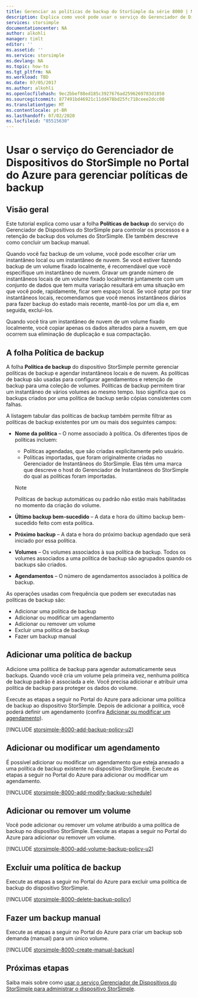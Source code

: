 ```yaml
---
title: Gerenciar as políticas de backup do StorSimple da série 8000 | Microsoft Docs
description: Explica como você pode usar o serviço do Gerenciador de Dispositivos do StorSimple para criar e gerenciar backups manuais, agendas de backup e retenção de backup em um dispositivo StorSimple da série 8000.
services: storsimple
documentationcenter: NA
author: alkohli
manager: timlt
editor: ''
ms.assetid: ''
ms.service: storsimple
ms.devlang: NA
ms.topic: how-to
ms.tgt_pltfrm: NA
ms.workload: TBD
ms.date: 07/05/2017
ms.author: alkohli
ms.openlocfilehash: 9ec2bbef88ed185c3927676ad2596269783d1850
ms.sourcegitcommit: 877491bd46921c11dd478bd25fc718ceee2dcc08
ms.translationtype: MT
ms.contentlocale: pt-BR
ms.lasthandoff: 07/02/2020
ms.locfileid: "85515630"
---
```

# <a name="use-the-storsimple-device-manager-service-in-azure-portal-to-manage-backup-policies"></a>Usar o serviço do Gerenciador de Dispositivos do StorSimple no Portal do Azure para gerenciar políticas de backup


## <a name="overview"></a>Visão geral

Este tutorial explica como usar a folha **Políticas de backup** do serviço do Gerenciador de Dispositivos do StorSimple para controlar os processos e a retenção de backup dos volumes do StorSimple. Ele também descreve como concluir um backup manual.

Quando você faz backup de um volume, você pode escolher criar um instantâneo local ou um instantâneo de nuvem. Se você estiver fazendo backup de um volume fixado localmente, é recomendável que você especifique um instantâneo de nuvem. Gravar um grande número de instantâneos locais de um volume fixado localmente juntamente com um conjunto de dados que tem muita variação resultará em uma situação em que você pode, rapidamente, ficar sem espaço local. Se você optar por tirar instantâneos locais, recomendamos que você menos instantâneos diários para fazer backup do estado mais recente, mantê-los por um dia e, em seguida, excluí-los.

Quando você tira um instantâneo de nuvem de um volume fixado localmente, você copiar apenas os dados alterados para a nuvem, em que ocorrem sua eliminação de duplicação e sua compactação.

## <a name="the-backup-policy-blade"></a>A folha Política de backup

A folha **Política de backup** do dispositivo StorSimple permite gerenciar políticas de backup e agendar instantâneos locais e de nuvem. As políticas de backup são usadas para configurar agendamentos e retenção de backup para uma coleção de volumes. Políticas de backup permitem tirar um instantâneo de vários volumes ao mesmo tempo. Isso significa que os backups criados por uma política de backup serão cópias consistentes com falhas.

A listagem tabular das políticas de backup também permite filtrar as políticas de backup existentes por um ou mais dos seguintes campos:

* **Nome da política** – O nome associado à política. Os diferentes tipos de políticas incluem:

  * Políticas agendadas, que são criadas explicitamente pelo usuário.
  * Políticas importadas, que foram originalmente criadas no Gerenciador de Instantâneos do StorSimple. Elas têm uma marca que descreve o host do Gerenciador de Instantâneos do StorSimple do qual as políticas foram importadas.

  > [!NOTE]
  > Políticas de backup automáticas ou padrão não estão mais habilitadas no momento da criação do volume.

* **Último backup bem-sucedido** – A data e hora do último backup bem-sucedido feito com esta política.

* **Próximo backup** – A data e hora do próximo backup agendado que será iniciado por essa política.

* **Volumes** – Os volumes associados à sua política de backup. Todos os volumes associados a uma política de backup são agrupados quando os backups são criados.

* **Agendamentos** – O número de agendamentos associados à política de backup.

As operações usadas com frequência que podem ser executadas nas políticas de backup são:

* Adicionar uma política de backup
* Adicionar ou modificar um agendamento
* Adicionar ou remover um volume
* Excluir uma política de backup
* Fazer um backup manual

## <a name="add-a-backup-policy"></a>Adicionar uma política de backup

Adicione uma política de backup para agendar automaticamente seus backups. Quando você cria um volume pela primeira vez, nenhuma política de backup padrão é associada a ele. Você precisa adicionar e atribuir uma política de backup para proteger os dados do volume.

Execute as etapas a seguir no Portal do Azure para adicionar uma política de backup ao dispositivo StorSimple. Depois de adicionar a política, você poderá definir um agendamento (confira [Adicionar ou modificar um agendamento](#add-or-modify-a-schedule)).

[!INCLUDE [storsimple-8000-add-backup-policy-u2](../../includes/storsimple-8000-add-backup-policy-u2.md)]

## <a name="add-or-modify-a-schedule"></a>Adicionar ou modificar um agendamento

É possível adicionar ou modificar um agendamento que esteja anexado a uma política de backup existente no dispositivo StorSimple. Execute as etapas a seguir no Portal do Azure para adicionar ou modificar um agendamento.

[!INCLUDE [storsimple-8000-add-modify-backup-schedule](../../includes/storsimple-8000-add-modify-backup-schedule-u2.md)]


## <a name="add-or-remove-a-volume"></a>Adicionar ou remover um volume

Você pode adicionar ou remover um volume atribuído a uma política de backup no dispositivo StorSimple. Execute as etapas a seguir no Portal do Azure para adicionar ou remover um volume.

[!INCLUDE [storsimple-8000-add-volume-backup-policy-u2](../../includes/storsimple-8000-add-remove-volume-backup-policy-u2.md)]


## <a name="delete-a-backup-policy"></a>Excluir uma política de backup

Execute as etapas a seguir no Portal do Azure para excluir uma política de backup do dispositivo StorSimple.

[!INCLUDE [storsimple-8000-delete-backup-policy](../../includes/storsimple-8000-delete-backup-policy.md)]

## <a name="take-a-manual-backup"></a>Fazer um backup manual

Execute as etapas a seguir no Portal do Azure para criar um backup sob demanda (manual) para um único volume.

[!INCLUDE [storsimple-8000-create-manual-backup](../../includes/storsimple-8000-create-manual-backup.md)]

## <a name="next-steps"></a>Próximas etapas

Saiba mais sobre como [usar o serviço Gerenciador de Dispositivos do StorSimple para administrar o dispositivo StorSimple](storsimple-8000-manager-service-administration.md).

